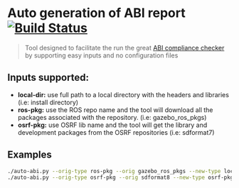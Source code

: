 # Auto generation of ABI report [![Build Status](https://travis-ci.org/osrf/auto-abi-checker.svg?branch=master)](https://travis-ci.org/osrf/auto-abi-checker)

> Tool designed to facilitate the run the great [ABI compliance checker](https://lvc.github.io/abi-compliance-checker/)
by supporting easy inputs and no configuration files


## Inputs supported:

 * **local-dir:** use full path to a local directory with the headers and
   libraries (i.e: install directory)
 * **ros-pkg:** use the ROS repo name and the tool will download all
   the packages associated with the repository. (i.e: gazebo_ros_pkgs)
 * **osrf-pkg:** use OSRF lib name and the tool will get the library and
   development packages from the OSRF repositories (i.e: sdformat7)

## Examples

```bash
./auto-abi.py --orig-type ros-pkg --orig gazebo_ros_pkgs --new-type local-dir --new /tmp/colcon_ws/install
./auto-abi.py --orig-type osrf-pkg --orig sdformat8 --new-type osrf-pkg --new sdformat8
```

